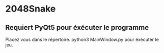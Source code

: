 # 2048Snake

## Requiert PyQt5 pour éxécuter le programme

Placez vous dans le répertoire.
python3 MainWindow.py pour éxécuter le jeu.
